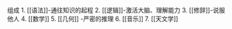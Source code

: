 组成
	1. [[语法]]-通往知识的起程
	2. [[逻辑]]-激活大脑、理解能力
	3. [[修辞]]-说服他人
	4. [[数学]] 
	5. [[几何]] -严密的推理
	6. [[音乐]] 
	7. [[天文学]] 